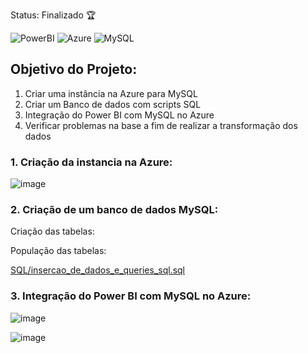 Status: Finalizado 🏆

![PowerBI](https://img.shields.io/badge/Power%20BI--yellow?style=for-the-badge&logo=Power%20BI&logoColor=BLUE)
![Azure](https://img.shields.io/badge/Azure-blue?style=for-the-badge&logo=microsoft%20azure&logoColor=blue&labelColor=FFFFFF&link=https%3A%2F%2Fimages.app.goo.gl%2FK7PN1jYJd57x4q7A8)
![MySQL](https://img.shields.io/badge/MySQL-00000F?style=for-the-badge&logo=mysql&logoColor=white)

## Objetivo do Projeto:

1.	Criar  uma instância na Azure para MySQL
2.	Criar um Banco de dados com scripts SQL
3.	Integração do Power BI com MySQL no Azure 
4.	Verificar problemas na base a fim de realizar a transformação dos dados

### 1. Criação da instancia na Azure:

![image](https://github.com/Talinha/Desafio_DIO_PowerBI_Azure/assets/121242992/fdb01042-c32c-480d-9978-3db2db5c6da9)

### 2. Criação de um banco de dados MySQL:

Criação das tabelas:  


População das tabelas:  

[SQL/insercao_de_dados_e_queries_sql.sql](https://github.com/Talinha/Desafio_DIO_PowerBI_Azure/blob/main/SQL/insercao_de_dados_e_queries_sql.sql)


### 3.	Integração do Power BI com MySQL no Azure:

![image](https://github.com/Talinha/Desafio_DIO_PowerBI_Azure/assets/121242992/75640c89-e042-4304-90b6-cc4718d72ae5)

![image](https://github.com/Talinha/Desafio_DIO_PowerBI_Azure/assets/121242992/9b9aa4ca-720a-4f3b-9f94-a6e065d4b66f)











